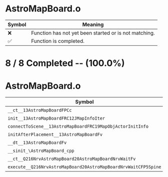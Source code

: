# AstroMapBoard.o
| Symbol | Meaning 
| ------------- | ------------- 
| :x: | Function has not yet been started or is not matching. 
| :white_check_mark: | Function is completed. 


# 8 / 8 Completed -- (100.0%)
# AstroMapBoard.o
| Symbol | Decompiled? |
| ------------- | ------------- |
| `__ct__13AstroMapBoardFPCc` | :white_check_mark: |
| `init__13AstroMapBoardFRC12JMapInfoIter` | :white_check_mark: |
| `connectToScene__13AstroMapBoardFRC19MapObjActorInitInfo` | :white_check_mark: |
| `initAfterPlacement__13AstroMapBoardFv` | :white_check_mark: |
| `__dt__13AstroMapBoardFv` | :white_check_mark: |
| `__sinit_\AstroMapBoard_cpp` | :white_check_mark: |
| `__ct__Q216NrvAstroMapBoard20AstroMapBoardNrvWaitFv` | :white_check_mark: |
| `execute__Q216NrvAstroMapBoard20AstroMapBoardNrvWaitCFP5Spine` | :white_check_mark: |
